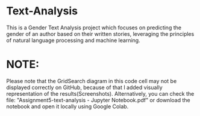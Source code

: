 # Text-Analysis
This is a Gender Text Analysis project which focuses on predicting the gender of an author based on their written stories, leveraging the principles of natural language processing and machine learning.


# NOTE:
 Please note that the GridSearch diagram in this code cell
 may not be displayed correctly on GitHub, because of that I added visually representation of the results(Screenshots).
 Alternatively, you can check the file: "Assignment5-text-analysis - Jupyter Notebook.pdf" or download the
 notebook and open it locally using Google Colab.
